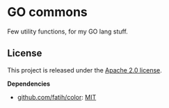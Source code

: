 # GO commons

Few utility functions, for my GO lang stuff.

## License

This project is released under the
[Apache 2.0 license](https://www.apache.org/licenses/LICENSE-2.0.html).

**Dependencies**
* [github.com/fatih/color](https://github.com/fatih/color/): [MIT](https://github.com/fatih/color/blob/master/LICENSE.md)


